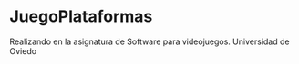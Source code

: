 # JuegoPlataformas

Realizando en la asignatura de Software para videojuegos. Universidad de Oviedo
